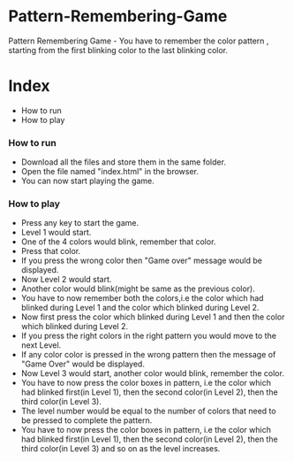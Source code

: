# Pattern-Remembering-Game
Pattern Remembering Game - You have to remember the color pattern , starting from the first blinking color to the last blinking color.

# Index
- How to run
- How to play


### How to run
- Download all the files and store them in the same folder.
- Open the file named "index.html" in the browser.
- You can now start playing the game. 


### How to play
- Press any key to start the game.
- Level 1 would start.
- One of the 4 colors would blink, remember that color.
- Press that color.
- If you press the wrong color then "Game over" message would be displayed.
- Now Level 2 would start.
- Another color would blink(might be same as the previous color).
- You have to now remember both the colors,i.e the color which had blinked during Level 1 and the color which blinked during Level 2.
- Now first press the color which blinked during Level 1 and then the color which blinked during Level 2.
- If you press the right colors in the right pattern you would move to the next Level.
- If any color color is pressed in the wrong pattern then the message of "Game Over" would be displayed. 
- Now Level 3 would start, another color would blink, remember the color.  
- You have to now press the color boxes in pattern, i.e the color which had blinked first(in Level 1), then the second color(in Level 2), then the third color(in Level 3).
- The level number would be equal to the number of colors that need to be pressed to complete the pattern.
- You have to now press the color boxes in pattern, i.e the color which had blinked first(in Level 1), then the second color(in Level 2), then the third color(in Level 3) and so on as the level increases. 
